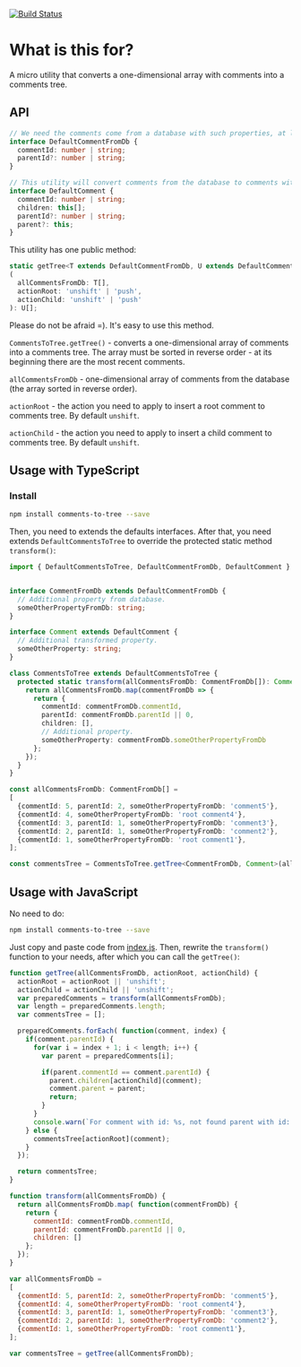 [![Build Status](https://travis-ci.org/KostyaTretyak/comments-to-tree.svg?branch=master)](https://travis-ci.org/KostyaTretyak/comments-to-tree)

# What is this for?

A micro utility that converts a one-dimensional array with comments into a comments tree.

## API

```ts
// We need the comments come from a database with such properties, at least.
interface DefaultCommentFromDb {
  commentId: number | string;
  parentId?: number | string;
}

// This utility will convert comments from the database to comments with this interface.
interface DefaultComment {
  commentId: number | string;
  children: this[];
  parentId?: number | string;
  parent?: this;
}
```

This utility has one public method:

```ts
static getTree<T extends DefaultCommentFromDb, U extends DefaultComment>
(
  allCommentsFromDb: T[],
  actionRoot: 'unshift' | 'push',
  actionChild: 'unshift' | 'push'
): U[];
```

Please do not be afraid =). It's easy to use this method.

`CommentsToTree.getTree()` - converts a one-dimensional array of comments into a comments tree. The array must be sorted in reverse order - at its beginning there are the most recent comments.

`allCommentsFromDb` - one-dimensional array of comments from the database (the array sorted in reverse order).

`actionRoot` - the action you need to apply to insert a root comment to comments tree. By default `unshift`.

`actionChild` - the action you need to apply to insert a child comment to comments tree. By default `unshift`.

## Usage with TypeScript

### Install

```bash
npm install comments-to-tree --save
```

Then, you need to extends the defaults interfaces. After that, you need extends `DefaultCommentsToTree` to override the protected static method `transform()`:

```ts
import { DefaultCommentsToTree, DefaultCommentFromDb, DefaultComment } from 'comments-to-tree';


interface CommentFromDb extends DefaultCommentFromDb {
  // Additional property from database.
  someOtherPropertyFromDb: string;
}

interface Comment extends DefaultComment {
  // Additional transformed property.
  someOtherProperty: string;
}

class CommentsToTree extends DefaultCommentsToTree {
  protected static transform(allCommentsFromDb: CommentFromDb[]): Comment[] {
    return allCommentsFromDb.map(commentFromDb => {
      return {
        commentId: commentFromDb.commentId,
        parentId: commentFromDb.parentId || 0,
        children: [],
        // Additional property.
        someOtherProperty: commentFromDb.someOtherPropertyFromDb
      };
    });
  }
}

const allCommentsFromDb: CommentFromDb[] =
[
  {commentId: 5, parentId: 2, someOtherPropertyFromDb: 'comment5'},
  {commentId: 4, someOtherPropertyFromDb: 'root comment4'},
  {commentId: 3, parentId: 1, someOtherPropertyFromDb: 'comment3'},
  {commentId: 2, parentId: 1, someOtherPropertyFromDb: 'comment2'},
  {commentId: 1, someOtherPropertyFromDb: 'root comment1'},
];

const commentsTree = CommentsToTree.getTree<CommentFromDb, Comment>(allCommentsFromDb);
```

## Usage with JavaScript

No need to do:

```bash
npm install comments-to-tree --save
```

Just copy and paste code from [index.js](/src/index-js.js). Then, rewrite the `transform()` function to your needs, after which you can call the `getTree()`:

```js
function getTree(allCommentsFromDb, actionRoot, actionChild) {
  actionRoot = actionRoot || 'unshift';
  actionChild = actionChild || 'unshift';
  var preparedComments = transform(allCommentsFromDb);
  var length = preparedComments.length;
  var commentsTree = [];

  preparedComments.forEach( function(comment, index) {
    if(comment.parentId) {
      for(var i = index + 1; i < length; i++) {
        var parent = preparedComments[i];

        if(parent.commentId == comment.parentId) {
          parent.children[actionChild](comment);
          comment.parent = parent;
          return;
        }
      }
      console.warn(`For comment with id: %s, not found parent with id: %s`, comment.commentId, comment.parentId);
    } else {
      commentsTree[actionRoot](comment);
    }      
  });

  return commentsTree;
}

function transform(allCommentsFromDb) {
  return allCommentsFromDb.map( function(commentFromDb) {
    return {
      commentId: commentFromDb.commentId,
      parentId: commentFromDb.parentId || 0,
      children: []
    };
  });
}

var allCommentsFromDb =
[
  {commentId: 5, parentId: 2, someOtherPropertyFromDb: 'comment5'},
  {commentId: 4, someOtherPropertyFromDb: 'root comment4'},
  {commentId: 3, parentId: 1, someOtherPropertyFromDb: 'comment3'},
  {commentId: 2, parentId: 1, someOtherPropertyFromDb: 'comment2'},
  {commentId: 1, someOtherPropertyFromDb: 'root comment1'},
];

var commentsTree = getTree(allCommentsFromDb);
```